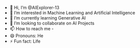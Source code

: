 - 👋 Hi, I’m @AIExplorer-13
- 👀 I’m interested in Machine Learning and Artificial Intelligence
- 🌱 I’m currently learning Generative AI
- 💞️ I’m looking to collaborate on AI Projects
- 📫 How to reach me -
- 😄 Pronouns: He
- ⚡ Fun fact: Life

<!---
AIExplorer-13/AIExplorer-13 is a ✨ special ✨ repository because its `README.md` (this file) appears on your GitHub profile.
You can click the Preview link to take a look at your changes.
--->

